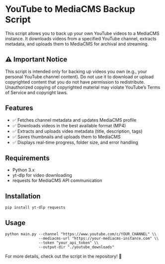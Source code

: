 # YouTube to MediaCMS Backup Script
This script allows you to back up your own YouTube videos to a MediaCMS instance. It downloads videos from a specified YouTube channel, extracts metadata, and uploads them to MediaCMS for archival and streaming.

## ⚠️ Important Notice
This script is intended only for backing up videos you own (e.g., your personal YouTube channel content). Do not use it to download or upload copyrighted content that you do not have permission to redistribute. Unauthorized copying of copyrighted material may violate YouTube’s Terms of Service and copyright laws.

## Features
- ✅ Fetches channel metadata and updates MediaCMS profile
- ✅ Downloads videos in the best available format (MP4)
- ✅ Extracts and uploads video metadata (title, description, tags)
- ✅ Saves thumbnails and uploads them to MediaCMS
- ✅ Displays real-time progress, folder size, and error handling

## Requirements
- Python 3.x
- yt-dlp for video downloading
- requests for MediaCMS API communication

## Installation
```
pip install yt-dlp requests
```

## Usage
```
python main.py --channel "https://www.youtube.com/c/YOUR_CHANNEL" \\
               --mediacms-url "https://your-mediacms-instance.com" \\
               --token "your_api_token" \\
               --output-dir "./youtube_downloads"
```

For more details, check out the script in the repository! 🚀
